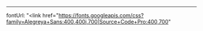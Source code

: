 ---
fontUrl: "<link href="https://fonts.googleapis.com/css?family=Alegreya+Sans:400,400i,700|Source+Code+Pro:400,700"
